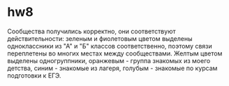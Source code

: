 # hw8
Сообщества получились корректно, они соответствуют действительности: зеленым и фиолетовым цветом выделены одноклассники из "А" и "Б" классов соответственно, поэтому связи переплетены во многих местах между сообществами. Желтым цветом выделены одногруппники, оранжевым - группа знакомых из моего детства, синим - знакомые из лагеря, голубым - знакомые по курсам подготовки к ЕГЭ.
